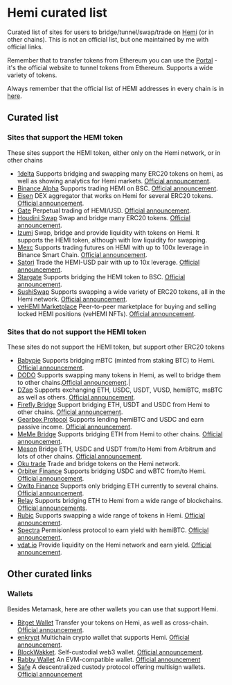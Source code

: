 # Hemi curated list

Curated list of sites for users to bridge/tunnel/swap/trade on [Hemi](https://hemi.xyz/) (or in other chains). This is not an official list, but one maintained by me with official links.

Remember that to transfer tokens from Ethereum you can use the [Portal](https://app.hemi.xyz/en/tunnel/) - it's the official website to tunnel tokens from Ethereum. Supports a wide variety of tokens.

Always remember that the official list of HEMI addresses in every chain is in [here](https://docs.hemi.xyz/main/token-contract-details).

## Curated list

### Sites that support the HEMI token

These sites support the HEMI token, either only on the Hemi network, or in other chains

- [1delta](https://app.1delta.io/bridge?inputChain=hemi&outputChain=hemi&inputCurrency=0xbb0d083fb1be0a9f6157ec484b6c79e0a4e31c2e&outputCurrency=0x99e3de3817f6081b2568208337ef83295b7f591d) Supports bridging and swapping many ERC20 tokens on hemi, as well as showing analytics for Hemi markets. [Official announcement](https://x.com/hemi_xyz/status/1908193963208581130).
- [Binance Alpha](https://www.binance.com/en/alpha/bsc/0x5ffd0eadc186af9512542d0d5e5eafc65d5afc5b) Supports trading HEMI on BSC. [Official announcement](https://x.com/hemi_xyz/status/1961279144790278201).
- [Eisen](https://app.eisenfinance.com/) DEX aggregator that works on Hemi for several ERC20 tokens. [Official announcement](https://x.com/EisenLabs/status/1897084841646285263).
- [Gate](https://www.gate.com/futures/USDT/HEMI_USDT) Perpetual trading of HEMI/USD. [Official announcement](https://x.com/Gate/status/1968646220038979592).
- [Houdini Swap](https://houdiniswap.com/) Swap and bridge many ERC20 tokens. [Official announcement](https://x.com/hemi_xyz/status/1958177692366393435).
- [Izumi](https://izumi.finance/trade/swap) Swap, bridge and provide liquidity with tokens on Hemi. It supports the HEMI token, although with low liquidity for swapping.
- [Mexc](https://www.mexc.com/futures/HEMI_USD) Supports trading futures on HEMI with up to 100x leverage in Binance Smart Chain. [Official announcement](https://x.com/MEXC_Listings/status/1961278916649423306).
- [Satori](https://trade.satori.finance/HEMI-USD) Trade the HEMI-USD pair with up to 10x leverage. [Official announcement](https://x.com/hemi_xyz/status/1915805202784883188).
- [Stargate](https://stargate.finance/) Supports bridging the HEMI token to BSC. [Official announcement](https://x.com/hemi_xyz/status/1962945758006550876).
- [SushiSwap](https://www.sushi.com/hemi/swap) Supports swapping a wide variety of ERC20 tokens, all in the Hemi network. [Official announcement](https://x.com/SushiSwap/status/1841478744932036957).
- [veHEMI Marketplace](https://vehemi.com) Peer-to-peer marketplace for buying and selling locked HEMI positions (veHEMI NFTs). [Official announcement](https://x.com/vehemi_com/status/1975243978589995195).

### Sites that do not support the HEMI token

These sites do not support the HEMI token, but support other ERC20 tokens

- [Babypie](https://www.babylon.magpiexyz.io/bridge) Supports bridging mBTC (minted from staking BTC) to Hemi. [Official announcement](https://www.babylon.magpiexyz.io/bridge).
- [DODO](https://app.dodoex.io/swap/network/mainnet/43111-ETH/43111-USDT) Supports swapping many tokens in Hemi, as well to bridge them to other chains.[Official announcement](https://x.com/hemi_xyz/status/1913321990938624285).|
- [DZap](https://app.dzap.io/trade?fromChain=43111&fromToken=0x0000000000000000000000000000000000000000&toChain=43111&toToken=0xAA40c0c7644e0b2B224509571e10ad20d9C4ef28) Supports exchanging ETH, USDC, USDT, VUSD, hemiBTC, msBTC as well as others. [Official announcement](https://x.com/hemi_xyz/status/1940078390494494750).
- [Firefly Bridge](https://fireflylabs.app/simple-bridge/Hemi/Ethereum?token=USDT) Support bridging ETH, USDT and USDC from Hemi to other chains. [Official announcement](https://x.com/hemi_xyz/status/1968351743135342604).
- [Gearbox Protocol](https://app.gearbox.fi/pools) Supports lending hemiBTC and USDC and earn passive income. [Official announcement](https://x.com/hemi_xyz/status/1948424207966048754).
- [MeMe Bridge](https://www.memebridge.xyz/bridge?original=hemi&target=bsc&symbol=eth) Supports bridging ETH from Hemi to other chains. [Official announcement](https://x.com/hemi_xyz/status/1970176148375249375).
- [Meson](https://meson.fi/) Bridge ETH, USDC and USDT from/to Hemi from Arbitrum and lots of other chains. [Official announcement](https://x.com/hemi_xyz/status/1916930414507397229).
- [Oku trade](https://oku.trade/?inputChain=hemi&inToken=0x0000000000000000000000000000000000000000&outToken=0xaa40c0c7644e0b2b224509571e10ad20d9c4ef28) Trade and bridge tokens on the Hemi network.
- [Orbiter Finance](https://www.orbiter.finance/) Supports bridging USDC and wBTC from/to Hemi. [Official announcement](https://x.com/hemi_xyz/status/1955245637982703736).
- [Owlto Finance](https://t.co/qd84jzhMqx) Supports only bridging ETH currently to several chains. [Official announcement](https://x.com/hemi_xyz/status/1963611975784554624).
- [Relay](https://relay.link/bridge/hemi?toCurrency=0x0000000000000000000000000000000000000000) Supports bridging ETH to Hemi from a wide range of blockchains. [Official announcements](https://x.com/hemi_xyz/status/1907858367630160034).
- [Rubic](https://app.rubic.exchange/?fromChain=HEMI&toChain=HEMI&from=ETH&to=HEMI) Supports swapping a wide range of tokens in Hemi. [Official announcement](https://x.com/hemi_xyz/status/1945515941028040830).
- [Spectra](https://app.spectra.finance/pools) Permisionless protocol to earn yield with hemiBTC. [Official announcement](https://x.com/hemi_xyz/status/1952448226256158726).
- [vdat.io](https://vfat.io/pools?chains=43111) Provide liquidity on the Hemi network and earn yield. [Official announcement](https://x.com/hemi_xyz/status/1923052604747043181).

## Other curated links

### Wallets

Besides Metamask, here are other wallets you can use that support Hemi.

- [Bitget Wallet](https://t.co/BCbr7N83Gt) Transfer your tokens on Hemi, as well as cross-chain. [Official announcement](https://x.com/hemi_xyz/status/1912923626975744060).
- [enkrypt](https://www.enkrypt.com/) Multichain crypto wallet that supports Hemi. [Official announcement](https://x.com/enkrypt/status/1935022718925107584).
- [BlockWakket](https://blockwallet.io/). Self-custodial web3 wallet. [Official announcement](https://x.com/GetBlockWallet/status/1921863189727183010).
- [Rabby Wallet](https://rabby.io/) An EVM-compatible wallet. [Official announcement](https://x.com/hemi_xyz/status/1925190284440141964)
- [Safe](https://app.safe.global/welcome) A descentralized custody protocol offering multisign wallets. [Official announcement](https://x.com/hemi_xyz/status/1925583135309197582)
